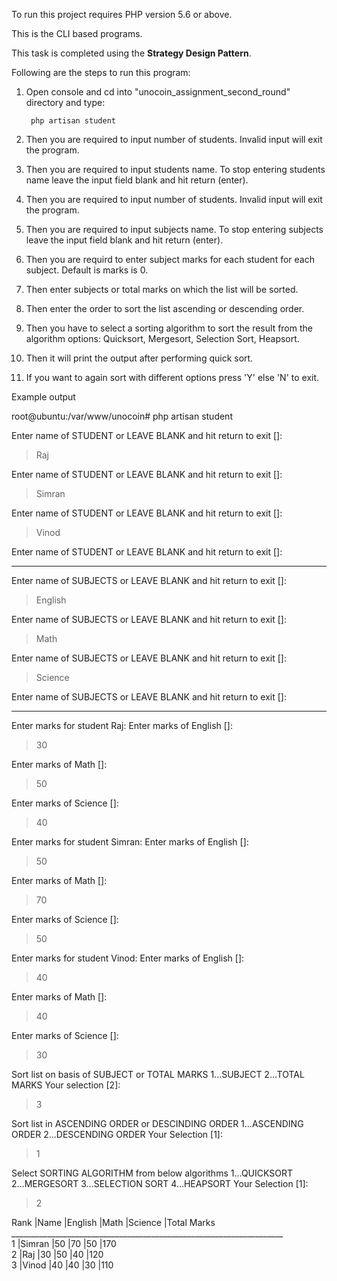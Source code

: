 To run this project requires PHP version 5.6 or above.

This is the CLI based programs.

This task is completed using the **Strategy Design Pattern**.

Following are the steps to run this program:
1. Open console and cd into "unocoin_assignment_second_round" directory and type:

        php artisan student

2. Then you are required to input number of students. Invalid input will exit the program.

3. Then you are required to input students name. To stop entering students name leave the input field blank and hit return (enter).

4. Then you are required to input number of students. Invalid input will exit the program.

5. Then you are required to input subjects name. To stop entering subjects leave the input field blank and hit return (enter).

6. Then you are requird to enter subject marks for each student for each subject. Default is marks is 0.

7. Then enter subjects or total marks on which the list will be sorted.

8. Then enter the order to sort the list ascending or descending order.

9. Then you have to select a sorting algorithm to sort the result from the algorithm options: Quicksort, Mergesort, Selection Sort, Heapsort.

10. Then it will print the output after performing quick sort.

11. If you want to again sort with different options press 'Y' else 'N' to exit. 

Example output

root@ubuntu:/var/www/unocoin# php artisan student

 Enter name of STUDENT or LEAVE BLANK and hit return to exit []:
 > Raj

 Enter name of STUDENT or LEAVE BLANK and hit return to exit []:
 > Simran

 Enter name of STUDENT or LEAVE BLANK and hit return to exit []:
 > Vinod

 Enter name of STUDENT or LEAVE BLANK and hit return to exit []:
 >

------------------------------------------------------------
 Enter name of SUBJECTS or LEAVE BLANK and hit return to exit []:
 > English

 Enter name of SUBJECTS or LEAVE BLANK and hit return to exit []:
 > Math

 Enter name of SUBJECTS or LEAVE BLANK and hit return to exit []:
 > Science

 Enter name of SUBJECTS or LEAVE BLANK and hit return to exit []:
 >

------------------------------------------------------------
Enter marks for student Raj:
 Enter marks of English []:
 > 30

 Enter marks of Math []:
 > 50

 Enter marks of Science []:
 > 40

Enter marks for student Simran:
 Enter marks of English []:
 > 50

 Enter marks of Math []:
 > 70

 Enter marks of Science []:
 > 50

Enter marks for student Vinod:
 Enter marks of English []:
 > 40

 Enter marks of Math []:
 > 40

 Enter marks of Science []:
 > 30
 
 Sort list on basis of SUBJECT or TOTAL MARKS
 1...SUBJECT
 2...TOTAL MARKS
  Your selection [2]:
  > 3

Sort list in ASCENDING ORDER or DESCINDING ORDER
1...ASCENDING ORDER
2...DESCENDING ORDER
 Your Selection [1]:
 > 1

Select SORTING ALGORITHM from below algorithms
1...QUICKSORT
2...MERGESORT
3...SELECTION SORT
4...HEAPSORT
 Your Selection [1]:
 > 2

Rank      |Name      |English   |Math      |Science   |Total Marks<br/>
____________________________________________________________________<br/>
1         |Simran    |50        |70        |50        |170<br/>
2         |Raj       |30        |50        |40        |120<br/>
3         |Vinod     |40        |40        |30        |110<br/>

